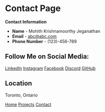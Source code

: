 # Contact Page

**Contact Information**

- **Name** - Mohith Krishnamoorthy Jeganathan
- **Email** - abc@abc.com
- **Phone Number** - (123)-456-789


## Follow Me on Social Media:

[LinkedIn](images/linkedin.png) 
[Instagram](images/instagram.png) 
[Facebook](images/facebook.png) 
[Discord](images/discord.png) 
[GitHub](images/github.png) 

## Location

Toronto, Ontario



[Home](index.markdown)
[Projects](projects.markdown)
[Contact](contact.markdown)